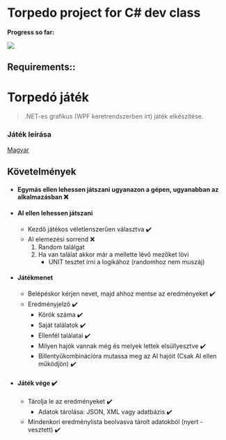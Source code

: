 # Torpedo project for C# dev class

**Progress so far:**

![](https://cdn.discordapp.com/attachments/787775391291932686/796380294570573834/torpedo_gif.gif)

## Requirements::

# Torpedó játék
> .NET-es grafikus (WPF keretrendszerben írt) játék elkészítése.

### Játék leírása
[Magyar](https://hu.wikipedia.org/wiki/Torped%C3%B3_(j%C3%A1t%C3%A9k))

## Követelmények
- #### Egymás ellen lehessen játszani ugyanazon a gépen, ugyanabban az alkalmazásban :x:
- #### AI ellen lehessen játszani
    - Kezdő játékos véletlenszerűen választva :heavy_check_mark: 
    - AI elemezési sorrend :x:
        1. Random találgat
        2. Ha van találat akkor már a mellette lévő mezőket lövi
            - UNIT tesztet írni a logikához (randomhoz nem muszáj)
- #### Játékmenet
    - Belépéskor kérjen nevet, majd ahhoz mentse az eredményeket :heavy_check_mark: 
    - Eredményjelző :heavy_check_mark: 
        - Körök száma :heavy_check_mark: 
        - Saját találatok :heavy_check_mark: 
        - Ellenfél találatai :heavy_check_mark: 
        - Milyen hajók vannak még és melyek lettek elsüllyesztve :heavy_check_mark: 
        - Billentyűkombinációra mutassa meg az AI hajóit (Csak AI ellen működjön) :heavy_check_mark: 
- #### Játék vége :heavy_check_mark: 
    - Tárolja le az eredményeket :heavy_check_mark: 
        - Adatok tárolása: JSON, XML vagy adatbázis :heavy_check_mark: 
    - Mindenkori eredménylista beolvasva tárolt adatokból (nyert - vesztett) :heavy_check_mark: 
